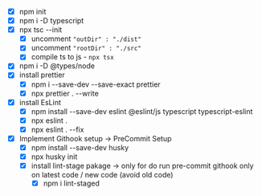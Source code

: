 - [x] npm init
- [x] npm i -D typescript
- [x] npx tsc --init
  - [x] uncomment `"outDir" : "./dist"`
  - [x] uncomment `"rootDir" : "./src"`
  - [x] compile ts to js - `npx tsx`
- [x] npm i -D @types/node
- [x] install prettier
    - [x] npm i --save-dev --save-exact prettier
    - [x] npx prettier . --write
- [x] install EsLint
    - [x] npm install --save-dev eslint @eslint/js typescript typescript-eslint
    - [x] npx eslint .
    - [x] npx eslint . --fix
- [x] Implement Githook setup -> PreCommit Setup
    - [x] npm install --save-dev husky
    - [x] npx husky init
    - [x] install lint-stage pakage -> only for do run pre-commit githook only on latest code / new code (avoid old code)
        - [x] npm i lint-staged